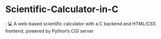 # Scientific-Calculator-in-C
:  💻 A web-based scientific calculator with a C backend and HTML/CSS frontend, powered by Python’s CGI server
